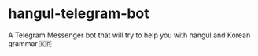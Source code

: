 # hangul-telegram-bot
A Telegram Messenger bot that will try to help you with hangul and Korean grammar 🇰🇷
